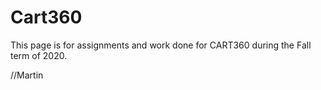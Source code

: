 # Cart360 #

This page is for assignments and work done for CART360 during the Fall term of 2020.



//Martin
